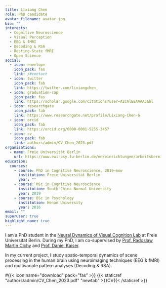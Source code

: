 ```yaml
---
title: Lixiang Chen
role: PhD candidate
avatar_filename: avatar.jpg
bio: ""
interests:
  - Cognitive Neuroscience
  - Visual Perception
  - EEG & fMRI
  - Decoding & RSA
  - Resting-State fMRI
  - Open Science
social:
  - icon: envelope
    icon_pack: fas
    link: /#contact
  - icon: twitter
    icon_pack: fab
    link: https://twitter.com/lixiangchen_
  - icon: graduation-cap
    icon_pack: fas
    link: https://scholar.google.com/citations?user=A2cAlEEAAAAJ&hl
  - icon: researchgate
    icon_pack: fab
    link: https://www.researchgate.net/profile/Lixiang-Chen-6
  - icon: orcid
    icon_pack: fab
    link: https://orcid.org/0000-0001-5255-3457
  - icon: cv
    icon_pack: fab
    link: authors/admin/CV_Chen_2023.pdf
organizations:
  - name: Freie Universität Berlin
    url: https://www.ewi-psy.fu-berlin.de/en/einrichtungen/arbeitsbereiche/neural_dyn_of_vis_cog/team_v2/pre_docs/lixiang_chen/index.html
education:
  courses:
    - course: PhD in Cognitive Neuroscience, 2019–now
      institution: Freie Universität Berlin
      year: ""
    - course: MSc in Cognitive Neuroscience
      institution: South China Normal University
      year: 2019
    - course: BSc in Psychology
      institution: Henan University
      year: 2016
email: ""
superuser: true
highlight_name: true
---
```

I am a PhD student in the [Neural Dynamics of Visual Cognition Lab](https://www.google.com/url?q=https%3A%2F%2Fwww.ewi-psy.fu-berlin.de%2Fen%2Feinrichtungen%2Farbeitsbereiche%2Fneural_dyn_of_vis_cog%2Findex.html&sa=D&sntz=1&usg=AOvVaw2MeAUF1caeyCE9Ck2yqUIu) at Freie Universität Berlin. During my PhD, I am co-supervised by [Prof. Radoslaw Martin Cichy](https://www.ewi-psy.fu-berlin.de/einrichtungen/arbeitsbereiche/neural_dyn_of_vis_cog/team/rm_cichy/index.html) and [Prof. Daniel Kaiser](https://www.uni-giessen.de/fbz/fb07/fachgebiete/mathematik/mathematik/ags/index.html/Personen/Professoren/kaiser). 

In my current project, I study spatio-temporal dynamics of scene processing in the human brain using neuroimaging techniques (EEG & fMRI) and multivariate pattern analyses (Decoding & RSA).

#{{< icon name="download" pack="fas" >}} {{< staticref "authors/admin/CV_Chen_2023.pdf" "newtab" >}}CV{{< /staticref >}}
